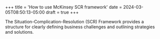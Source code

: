 +++
title = 'How to use McKinsey SCR framework'
date = 2024-03-05T08:50:13-05:00
draft = true
+++

The Situation-Complication-Resolution (SCR) Framework provides a structure for clearly defining business challenges and outlining strategies and solutions.
